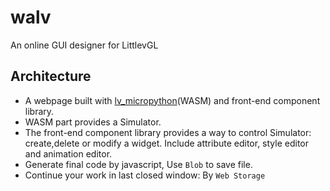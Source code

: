 # walv
An online GUI designer for LittlevGL

## Architecture
* A webpage built with [lv_micropython](https://github.com/littlevgl/lv_micropython)(WASM) and front-end component library. 
* WASM part provides a Simulator.
* The front-end component library provides a way to control Simulator: create,delete or modify a widget. Include attribute editor, style editor and animation editor.
* Generate final code by javascript, Use `Blob` to save file.
* Continue your work in last closed window: By `Web Storage`
